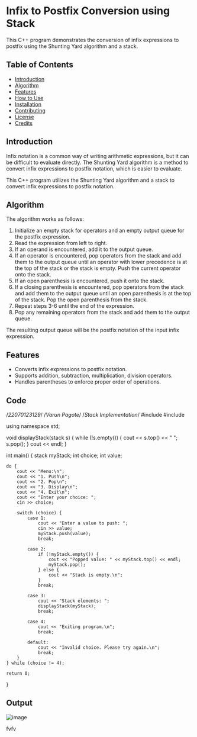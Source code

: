 # Infix to Postfix Conversion using Stack

This C++ program demonstrates the conversion of infix expressions to postfix using the Shunting Yard algorithm and a stack.

## Table of Contents

- [Introduction](#introduction)
- [Algorithm](#algorithm)
- [Features](#features)
- [How to Use](#how-to-use)
- [Installation](#installation)
- [Contributing](#contributing)
- [License](#license)
- [Credits](#credits)

## Introduction

Infix notation is a common way of writing arithmetic expressions, but it can be difficult to evaluate directly. The Shunting Yard algorithm is a method to convert infix expressions to postfix notation, which is easier to evaluate.

This C++ program utilizes the Shunting Yard algorithm and a stack to convert infix expressions to postfix notation.

## Algorithm

The algorithm works as follows:
1. Initialize an empty stack for operators and an empty output queue for the postfix expression.
2. Read the expression from left to right.
3. If an operand is encountered, add it to the output queue.
4. If an operator is encountered, pop operators from the stack and add them to the output queue until an operator with lower precedence is at the top of the stack or the stack is empty. Push the current operator onto the stack.
5. If an open parenthesis is encountered, push it onto the stack.
6. If a closing parenthesis is encountered, pop operators from the stack and add them to the output queue until an open parenthesis is at the top of the stack. Pop the open parenthesis from the stack.
7. Repeat steps 3-6 until the end of the expression.
8. Pop any remaining operators from the stack and add them to the output queue.

The resulting output queue will be the postfix notation of the input infix expression.

## Features

- Converts infix expressions to postfix notation.
- Supports addition, subtraction, multiplication, division operators.
- Handles parentheses to enforce proper order of operations.

## Code
/*22070123129*/
/*Varun Pagote*/
/*Stack Implementation*/
#include <iostream>
#include <stack>

using namespace std;

void displayStack(stack<int> s) {
    while (!s.empty()) {
        cout << s.top() << " ";
        s.pop();
    }
    cout << endl;
}

int main() {
    stack<int> myStack;
    int choice;
    int value;

    do {
        cout << "Menu:\n";
        cout << "1. Push\n";
        cout << "2. Pop\n";
        cout << "3. Display\n";
        cout << "4. Exit\n";
        cout << "Enter your choice: ";
        cin >> choice;

        switch (choice) {
            case 1:
                cout << "Enter a value to push: ";
                cin >> value;
                myStack.push(value);
                break;

            case 2:
                if (!myStack.empty()) {
                    cout << "Popped value: " << myStack.top() << endl;
                    myStack.pop();
                } else {
                    cout << "Stack is empty.\n";
                }
                break;

            case 3:
                cout << "Stack elements: ";
                displayStack(myStack);
                break;

            case 4:
                cout << "Exiting program.\n";
                break;

            default:
                cout << "Invalid choice. Please try again.\n";
                break;
        }
    } while (choice != 4);

    return 0;
}

## Output

![image](https://github.com/Vrn24/Guest-Lecture/assets/112547439/adda7da6-47a2-4c13-b53f-0be7d4e113af)

fvfv
